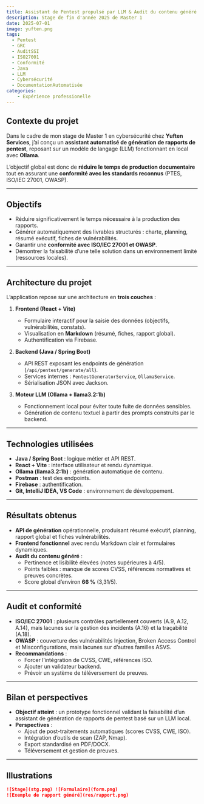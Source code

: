 ```yaml
---
title: Assistant de Pentest propulsé par LLM & Audit du contenu généré selon ISO/IEC 27001 et OWASP
description: Stage de fin d'année 2025 de Master 1
date: 2025-07-01
image: yuften.png
tags: 
  - Pentest
  - GRC
  - AuditSSI
  - ISO27001
  - Conformité
  - Java
  - LLM
  - Cybersécurité
  - DocumentationAutomatisée
categories:
    - Expérience professionelle
---
```

## Contexte du projet

Dans le cadre de mon stage de Master 1 en cybersécurité chez **Yuften Services**, j’ai conçu un **assistant automatisé de génération de rapports de pentest**, reposant sur un modèle de langage (LLM) fonctionnant en local avec **Ollama**.  

L’objectif global est donc de **réduire le temps de production documentaire** tout en assurant une **conformité avec les standards reconnus** (PTES, ISO/IEC 27001, OWASP).

---

## Objectifs

- Réduire significativement le temps nécessaire à la production des rapports.  
- Générer automatiquement des livrables structurés : charte, planning, résumé exécutif, fiches de vulnérabilités.  
- Garantir une **conformité avec ISO/IEC 27001 et OWASP**.  
- Démontrer la faisabilité d’une telle solution dans un environnement limité (ressources locales).  

---

## Architecture du projet

L’application repose sur une architecture en **trois couches** :  

1. **Frontend (React + Vite)**  
   - Formulaire interactif pour la saisie des données (objectifs, vulnérabilités, constats).  
   - Visualisation en **Markdown** (résumé, fiches, rapport global).  
   - Authentification via Firebase.  

2. **Backend (Java / Spring Boot)**  
   - API REST exposant les endpoints de génération (`/api/pentest/generate/all`).  
   - Services internes : `PentestGeneratorService`, `OllamaService`.  
   - Sérialisation JSON avec Jackson.  

3. **Moteur LLM (Ollama + llama3.2:1b)**  
   - Fonctionnement local pour éviter toute fuite de données sensibles.  
   - Génération de contenu textuel à partir des prompts construits par le backend.  

---

## Technologies utilisées

- **Java / Spring Boot** : logique métier et API REST.  
- **React + Vite** : interface utilisateur et rendu dynamique.  
- **Ollama (llama3.2:1b)** : génération automatique de contenu.  
- **Postman** : test des endpoints.  
- **Firebase** : authentification.  
- **Git, IntelliJ IDEA, VS Code** : environnement de développement.  

---

## Résultats obtenus

- **API de génération** opérationnelle, produisant résumé exécutif, planning, rapport global et fiches vulnérabilités.  
- **Frontend fonctionnel** avec rendu Markdown clair et formulaires dynamiques.  
- **Audit du contenu généré** :  
  - Pertinence et lisibilité élevées (notes supérieures à 4/5).  
  - Points faibles : manque de scores CVSS, références normatives et preuves concrètes.  
  - Score global d’environ **66 %** (3,31/5).  

---

## Audit et conformité

- **ISO/IEC 27001** : plusieurs contrôles partiellement couverts (A.9, A.12, A.14), mais lacunes sur la gestion des incidents (A.16) et la traçabilité (A.18).  
- **OWASP** : couverture des vulnérabilités Injection, Broken Access Control et Misconfigurations, mais lacunes sur d’autres familles ASVS.  
- **Recommandations** :  
  - Forcer l’intégration de CVSS, CWE, références ISO.  
  - Ajouter un validateur backend.  
  - Prévoir un système de téléversement de preuves.  

---

## Bilan et perspectives

- **Objectif atteint** : un prototype fonctionnel validant la faisabilité d’un assistant de génération de rapports de pentest basé sur un LLM local.  
- **Perspectives** :  
  - Ajout de post-traitements automatiques (scores CVSS, CWE, ISO).  
  - Intégration d’outils de scan (ZAP, Nmap).  
  - Export standardisé en PDF/DOCX.  
  - Téléversement et gestion de preuves.  

---

## Illustrations
 

```markdown
![Stage](stg.png) ![Formulaire](form.png)   
![Exemple de rapport généré](res/rapport.png)  
